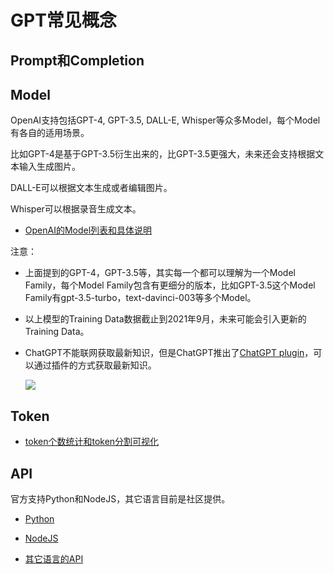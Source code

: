 # GPT常见概念

## Prompt和Completion

## Model

OpenAI支持包括GPT-4, GPT-3.5, DALL-E, Whisper等众多Model，每个Model有各自的适用场景。

比如GPT-4是基于GPT-3.5衍生出来的，比GPT-3.5更强大，未来还会支持根据文本输入生成图片。

DALL-E可以根据文本生成或者编辑图片。

Whisper可以根据录音生成文本。

* [OpenAI的Model列表和具体说明](https://platform.openai.com/docs/models)

注意：

* 上面提到的GPT-4，GPT-3.5等，其实每一个都可以理解为一个Model Family，每个Model Family包含有更细分的版本，比如GPT-3.5这个Model Family有gpt-3.5-turbo，text-davinci-003等多个Model。

* 以上模型的Training Data数据截止到2021年9月，未来可能会引入更新的Training Data。

* ChatGPT不能联网获取最新知识，但是ChatGPT推出了[ChatGPT plugin](https://openai.com/blog/chatgpt-plugins)，可以通过插件的方式获取最新知识。

  ![](/Users/zhangjincheng/Desktop/zhangjincheng/github/gpt-tutorial/lecture02_1.png)

## Token

* [token个数统计和token分割可视化](https://platform.openai.com/tokenizer)

## API

官方支持Python和NodeJS，其它语言目前是社区提供。

* [Python](https://github.com/openai/openai-python)

* [NodeJS](https://github.com/openai/openai-node)

* [其它语言的API](https://platform.openai.com/docs/libraries)